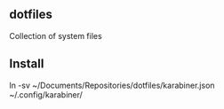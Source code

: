 ## dotfiles
Collection of system files

## Install

ln -sv ~/Documents/Repositories/dotfiles/karabiner.json ~/.config/karabiner/
